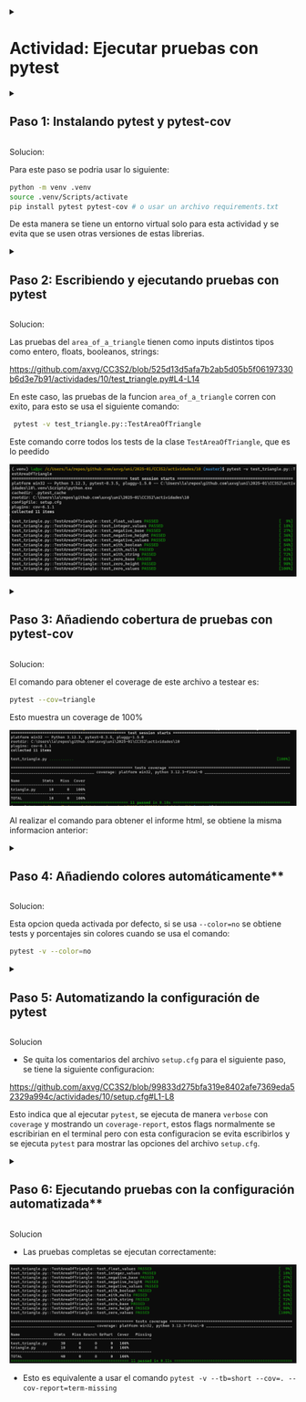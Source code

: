 
<details>
<summary>
<h1>
Actividad: Ejecutar pruebas con pytest
</h1>
</summary>

En esta actividad, aprenderás cómo utilizar herramientas fundamentales para ejecutar pruebas unitarias en Python utilizando el framework pytest y otros complementos más actuales.

Después de completar esta actividad serás capaz de:

- Instalar pytest y pytest-cov
- Ejecutar pruebas unitarias con pytest
- Generar salida detallada y colorida para tus pruebas
- Añadir informes de cobertura a los resultados de tus pruebas
</details>

<details>
<summary>
<h2>
Paso 1: Instalando pytest y pytest-cov
</h2>
</summary>

Vamos a empezar instalando pytest, que es un potente framework para pruebas en Python, y pytest-cov, que nos permitirá generar informes de cobertura de código.

En tu terminal, ejecuta el siguiente comando:

```
python3 -m pip install pytest pytest-cov
``` 
Esto instalará pytest para ejecutar pruebas y pytest-cov para generar informes de cobertura de código.
</details>

Solucion:

Para este paso se podria usar lo siguiente:

```sh
python -m venv .venv
source .venv/Scripts/activate
pip install pytest pytest-cov # o usar un archivo requirements.txt
```
De esta manera se tiene un entorno virtual solo para esta actividad y se evita que se usen otras versiones de estas librerias.


<details>
<summary>
<h2>
Paso 2: Escribiendo y ejecutando pruebas con pytest
</h2>
</summary>

pytest te permite escribir pruebas de manera sencilla sin necesidad de usar clases como en unittest. Ejecuta pytest con el siguiente comando para correr las pruebas dadas en la actividad:

```
pytest -v
```
La opción -v activa el modo detallado, mostrándote qué pruebas se ejecutaron y sus resultados. Si las pruebas pasan, verás una salida con texto en verde. Si alguna prueba falla, el texto será rojo.
</details>

Solucion:

Las pruebas del `area_of_a_triangle` tienen como inputs distintos tipos como entero, floats, booleanos, strings:

https://github.com/axvg/CC3S2/blob/525d13d5afa7b2ab5d05b5f06197330b6d3e7b91/actividades/10/test_triangle.py#L4-L14

En este caso, las pruebas de la funcion `area_of_a_triangle` corren con exito, para esto se usa el siguiente comando:

```sh
 pytest -v test_triangle.py::TestAreaOfTriangle
```

Este comando corre todos los tests de la clase `TestAreaOfTriangle`, que es lo peedido

![03](img/03.png)

<details>
<summary>
<h2>
Paso 3: Añadiendo cobertura de pruebas con pytest-cov
</h2>
</summary>

Es importante saber cuánta parte de nuestro código está siendo cubierta por las pruebas. Para ello, usamos el complemento pytest-cov.

Para ejecutar las pruebas y obtener un informe de cobertura, utiliza el siguiente comando:

```
pytest --cov=nombre_de_tu_paquete
```

**Ejemplo**
Supongamos que tienes un proyecto con la siguiente estructura:

```
pruebas_pytest
.
|-- setup.cfg
|-- test_triangle.py
`-- triangle.py

0 directories, 3 files
```

En este caso, si deseas medir la cobertura de todo el paquete pruebas_pytest , el comando sería:

```
pytest --cov=pruebas_pytest
```
Este comando ejecutará los tests en `test_triangle.py` y medirá la cobertura del archivo `triangle.py`, generando un informe de cobertura de todo el paquete `pruebas_pytest`.

Si también deseas generar un informe de cobertura en HTML para visualizarlo, puedes agregar la opción `--cov-report=html`:

```
pytest --cov=pruebas_pytest --cov-report=html
```
Si solo deseas medir la cobertura de un módulo específico como modulo1.py, el comando sería:

```
pytest -v --cov=triange
```
Este comando generará un informe de cobertura que mostrará el porcentaje de líneas de código cubiertas por las pruebas.

Si deseas un informe más detallado que muestre las líneas que no están cubiertas, ejecuta el siguiente comando:

```
pytest --cov=triangle --cov-report=term-missing
```
Este informe te mostrará las líneas de código faltantes que no han sido cubiertas por las pruebas, permitiéndote enfocarte en aquellas partes del código que necesitan más casos de prueba.

Si además deseas un informe en HTML con el mismo detalle, puedes combinarlo de la siguiente manera:

```
pytest --cov=triangle --cov-report=term-missing --cov-report=html
```
</details>

Solucion:

El comando para obtener el coverage de este archivo a testear es:

```sh
pytest --cov=triangle
```

Esto muestra un coverage de 100% 

![00](img/00.png)

Al realizar el comando para obtener el informe html, se obtiene la misma informacion anterior:


<details>
<summary>
<h2>
Paso 4: Añadiendo colores automáticamente**
</h2>
</summary>

pytest ya viene con soporte de colores por defecto, por lo que no necesitas instalar ningún complemento adicional para tener una salida visualmente agradable. Las pruebas que pasen se mostrarán en verde, y las que fallen en rojo.

Si por alguna razón los colores no se muestran, puedes forzarlos con la opción `--color=yes`:
</details>

Solucion:

Esta opcion queda activada por defecto, si se usa `--color=no` se obtiene tests y porcentajes sin colores cuando se usa el comando:

```sh
pytest -v --color=no
```


<details>
<summary>
<h2>
Paso 5: Automatizando la configuración de pytest
</h2>
</summary>

En lugar de escribir todos los parámetros de configuración cada vez que ejecutes pytest, puedes guardarlos en un archivo pytest.ini o como se ha realizado aqui setup.cfg. 

**setup.cfg**

Es un archivo de configuración general de todo el paquete o proyecto. Se puede usar para configurar varias herramientas relacionadas con el proyecto, como pytest, flake8, mypy, y otras herramientas que utilicen secciones específicas dentro del archivo.
Está diseñado para almacenar configuraciones de varias herramientas en un solo archivo.
Tiene una estructura con diferentes secciones para cada herramienta, que se define con encabezados como [tool:pytest] o [coverage:report], entre otros.

Es comúnmente utilizado cuando quieres centralizar la configuración del proyecto en un solo archivo.

La configuración de setup.cfg está configurada de la siguiente manera:

```
[tool:pytest]
addopts = -v --tb=short --cov=. --cov-report=term-missing

[coverage:run]
branch = True

[coverage:report]
show_missing = True
```

Este archivo te permitirá automatizar la configuración de las pruebas.

[tool:pytest]es una sección específica para configurar pytest.
- addopts: Opciones adicionales para pytest (en este caso, activa la salida detallada -v, el tipo de rastro corto para errores --tb=short, y la cobertura con informe de líneas faltantes --cov-report=term-missing).
- [coverage:run] y [coverage:report]: Configuración para la herramienta de cobertura, en este caso, para medir la cobertura de ramas (branch=True) y mostrar qué líneas faltan (show_missing=True).

**pytest.ini**

Es un archivo de configuración específico para pytest. Solo contiene configuraciones que pytest usa directamente.

Si quieres configurar solo pytest sin agregar configuraciones de otras herramientas o mantener la configuración más organizada para esta herramienta en particular, pytest.ini es una opción preferida.

Sigue una estructura más simple y directa que se parece a lo siguiente:

```
[pytest]
addopts = -v --tb=short --cov=. --cov-report=term-missing

[coverage:run]
branch = True

[coverage:report]
show_missing = True
```
**Importancia**

- setup.cfg es para múltiples herramientas en el proyecto, mientras que pytest.ini es solo para configurar pytest.
- En setup.cfg, las configuraciones de pytest deben ir bajo [tool:pytest].
- En pytest.ini, las configuraciones se agrupan bajo el encabezado [pytest], ya que el archivo solo es para esa herramienta.

**¿Cuál usar?**

- Si ya tienes un setup.cfg y deseas centralizar la configuración de varias herramientas en un solo archivo, puedes seguir usando setup.cfg.
- Si solo necesitas configurar pytest y prefieres mantener los archivos separados o más simples, entonces pytest.ini es una buena opción.
</details>

Solucion

- Se quita los comentarios del archivo `setup.cfg` para el siguiente paso, se tiene la siguiente configuracion:

https://github.com/axvg/CC3S2/blob/99833d275bfa319e8402afe7369eda52329a994c/actividades/10/setup.cfg#L1-L8

Esto indica que al ejecutar `pytest`, se ejecuta de manera `verbose` con `coverage` y mostrando un `coverage-report`, estos flags normalmente se escribirian en el terminal pero con esta configuracion se evita escribirlos y se ejecuta `pytest` para mostrar las opciones del archivo `setup.cfg`.


<details>
<summary>
<h2>
Paso 6: Ejecutando pruebas con la configuración automatizada**
</h2>
</summary>

Una vez que hayas creado el archivo o setup.cfg pytest.ini, simplemente ejecuta pytest sin ningún parámetro adicional:

```
pytest
```

Esto ejecutará las pruebas con los parámetros definidos en el archivo de configuración, ahorrándote la necesidad de escribirlos cada vez.
</details>

Solucion

- Las pruebas completas se ejecutan correctamente:

![02](img/02.png)

- Esto es equivalente a usar el comando `pytest -v --tb=short --cov=. --cov-report=term-missing`